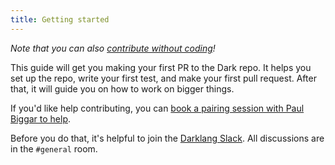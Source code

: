 ```yaml
---
title: Getting started
---
```


_Note that you can also
[contribute without coding](if-you-dont-know-our-stack.md)!_

This guide will get you making your first PR to the Dark repo. It helps you set
up the repo, write your first test, and make your first pull request. After
that, it will guide you on how to work on bigger things.

If you'd like help contributing, you can
[book a pairing session with Paul Biggar to help](https://calendly.com/paul-biggar/dark-contributor-pairing-session).

Before you do that, it's helpful to join the
[Darklang Slack](https://darklang.com/slack-invite). All discussions are in the
`#general` room.
